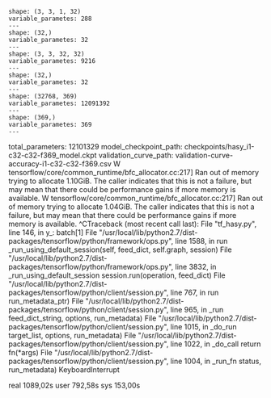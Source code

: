     shape: (3, 3, 1, 32)
    variable_parametes: 288
    ---
    shape: (32,)
    variable_parametes: 32
    ---
    shape: (3, 3, 32, 32)
    variable_parametes: 9216
    ---
    shape: (32,)
    variable_parametes: 32
    ---
    shape: (32768, 369)
    variable_parametes: 12091392
    ---
    shape: (369,)
    variable_parametes: 369
    ---
total_parameters: 12101329
model_checkpoint_path: checkpoints/hasy_i1-c32-c32-f369_model.ckpt
validation_curve_path: validation-curve-accuracy-i1-c32-c32-f369.csv
W tensorflow/core/common_runtime/bfc_allocator.cc:217] Ran out of memory trying to allocate 1.10GiB. The caller indicates that this is not a failure, but may mean that there could be performance gains if more memory is available.
W tensorflow/core/common_runtime/bfc_allocator.cc:217] Ran out of memory trying to allocate 1.04GiB. The caller indicates that this is not a failure, but may mean that there could be performance gains if more memory is available.
^CTraceback (most recent call last):
  File "tf_hasy.py", line 146, in <module>
    y_: batch[1]
  File "/usr/local/lib/python2.7/dist-packages/tensorflow/python/framework/ops.py", line 1588, in run
    _run_using_default_session(self, feed_dict, self.graph, session)
  File "/usr/local/lib/python2.7/dist-packages/tensorflow/python/framework/ops.py", line 3832, in _run_using_default_session
    session.run(operation, feed_dict)
  File "/usr/local/lib/python2.7/dist-packages/tensorflow/python/client/session.py", line 767, in run
    run_metadata_ptr)
  File "/usr/local/lib/python2.7/dist-packages/tensorflow/python/client/session.py", line 965, in _run
    feed_dict_string, options, run_metadata)
  File "/usr/local/lib/python2.7/dist-packages/tensorflow/python/client/session.py", line 1015, in _do_run
    target_list, options, run_metadata)
  File "/usr/local/lib/python2.7/dist-packages/tensorflow/python/client/session.py", line 1022, in _do_call
    return fn(*args)
  File "/usr/local/lib/python2.7/dist-packages/tensorflow/python/client/session.py", line 1004, in _run_fn
    status, run_metadata)
KeyboardInterrupt

real    1089,02s
user    792,58s
sys    153,00s
